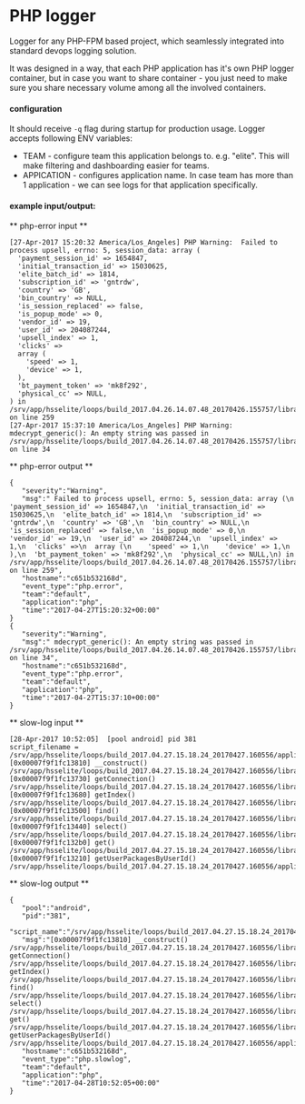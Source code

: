 # PHP logger

Logger for any PHP-FPM based project, which seamlessly integrated into standard devops logging solution. 

It was designed in a way, that each PHP application has it's own PHP logger container, but in case you want to share container - you just need to make sure you share necessary volume among all the involved containers. 

#### configuration
It should receive `-q` flag during startup for production usage. Logger accepts following ENV variables:

- TEAM  - configure team this application belongs to. e.g. "elite". This will make filtering and dashboarding easier for teams. 
- APPICATION - configures application name. In case team has more than 1 application - we can see logs for that application specifically. 

#### example input/output:
** php-error input **
```
[27-Apr-2017 15:20:32 America/Los_Angeles] PHP Warning:  Failed to process upsell, errno: 5, session_data: array (
  'payment_session_id' => 1654847,
  'initial_transaction_id' => 15030625,
  'elite_batch_id' => 1814,
  'subscription_id' => 'gntrdw',
  'country' => 'GB',
  'bin_country' => NULL,
  'is_session_replaced' => false,
  'is_popup_mode' => 0,
  'vendor_id' => 19,
  'user_id' => 204087244,
  'upsell_index' => 1,
  'clicks' =>
  array (
    'speed' => 1,
    'device' => 1,
  ),
  'bt_payment_token' => 'mk8f292',
  'physical_cc' => NULL,
) in /srv/app/hsselite/loops/build_2017.04.26.14.07.48_20170426.155757/library/Payment/UpsellManager.php on line 259
[27-Apr-2017 15:37:10 America/Los_Angeles] PHP Warning:  mdecrypt_generic(): An empty string was passed in /srv/app/hsselite/loops/build_2017.04.26.14.07.48_20170426.155757/library/Hss/Crypt/Android.php on line 34

```
** php-error output **
```
{  
   "severity":"Warning",
   "msg":" Failed to process upsell, errno: 5, session_data: array (\n  'payment_session_id' => 1654847,\n  'initial_transaction_id' => 15030625,\n  'elite_batch_id' => 1814,\n  'subscription_id' => 'gntrdw',\n  'country' => 'GB',\n  'bin_country' => NULL,\n  'is_session_replaced' => false,\n  'is_popup_mode' => 0,\n  'vendor_id' => 19,\n  'user_id' => 204087244,\n  'upsell_index' => 1,\n  'clicks' =>\n  array (\n    'speed' => 1,\n    'device' => 1,\n  ),\n  'bt_payment_token' => 'mk8f292',\n  'physical_cc' => NULL,\n) in /srv/app/hsselite/loops/build_2017.04.26.14.07.48_20170426.155757/library/Payment/UpsellManager.php on line 259",
   "hostname":"c651b532168d",
   "event_type":"php.error",
   "team":"default",
   "application":"php",
   "time":"2017-04-27T15:20:32+00:00"
}
{  
   "severity":"Warning",
   "msg":" mdecrypt_generic(): An empty string was passed in /srv/app/hsselite/loops/build_2017.04.26.14.07.48_20170426.155757/library/Hss/Crypt/Android.php on line 34",
   "hostname":"c651b532168d",
   "event_type":"php.error",
   "team":"default",
   "application":"php",
   "time":"2017-04-27T15:37:10+00:00"
}

```

** slow-log input **
```
[28-Apr-2017 10:52:05]  [pool android] pid 381
script_filename = /srv/app/hsselite/loops/build_2017.04.27.15.18.24_20170427.160556/application/desktop/api/a/1/account.php
[0x00007f9f1fc13810] __construct() /srv/app/hsselite/loops/build_2017.04.27.15.18.24_20170427.160556/library/AF/HandlerSocket/Client.php:106
[0x00007f9f1fc13730] getConnection() /srv/app/hsselite/loops/build_2017.04.27.15.18.24_20170427.160556/library/AF/HandlerSocket/Index.php:51
[0x00007f9f1fc13680] getIndex() /srv/app/hsselite/loops/build_2017.04.27.15.18.24_20170427.160556/library/AF/HandlerSocket/IndexRead.php:23
[0x00007f9f1fc13500] find() /srv/app/hsselite/loops/build_2017.04.27.15.18.24_20170427.160556/library/AF/HandlerSocket/IndexRead.php:97
[0x00007f9f1fc13440] select() /srv/app/hsselite/loops/build_2017.04.27.15.18.24_20170427.160556/library/Authorizer.php:211
[0x00007f9f1fc132b0] get() /srv/app/hsselite/loops/build_2017.04.27.15.18.24_20170427.160556/library/Authorizer.php:649
[0x00007f9f1fc13210] getUserPackagesByUserId() /srv/app/hsselite/loops/build_2017.04.27.15.18.24_20170427.160556/application/desktop/api/a/1/account.php:48
```
** slow-log output **
```
{  
   "pool":"android",
   "pid":"381",
   "script_name":"/srv/app/hsselite/loops/build_2017.04.27.15.18.24_20170427.160556/application/desktop/api/a/1/account.php",
   "msg":"[0x00007f9f1fc13810] __construct() /srv/app/hsselite/loops/build_2017.04.27.15.18.24_20170427.160556/library/AF/HandlerSocket/Client.php:106\n[0x00007f9f1fc13730] getConnection() /srv/app/hsselite/loops/build_2017.04.27.15.18.24_20170427.160556/library/AF/HandlerSocket/Index.php:51\n[0x00007f9f1fc13680] getIndex() /srv/app/hsselite/loops/build_2017.04.27.15.18.24_20170427.160556/library/AF/HandlerSocket/IndexRead.php:23\n[0x00007f9f1fc13500] find() /srv/app/hsselite/loops/build_2017.04.27.15.18.24_20170427.160556/library/AF/HandlerSocket/IndexRead.php:97\n[0x00007f9f1fc13440] select() /srv/app/hsselite/loops/build_2017.04.27.15.18.24_20170427.160556/library/Authorizer.php:211\n[0x00007f9f1fc132b0] get() /srv/app/hsselite/loops/build_2017.04.27.15.18.24_20170427.160556/library/Authorizer.php:649\n[0x00007f9f1fc13210] getUserPackagesByUserId() /srv/app/hsselite/loops/build_2017.04.27.15.18.24_20170427.160556/application/desktop/api/a/1/account.php:48\n",
   "hostname":"c651b532168d",
   "event_type":"php.slowlog",
   "team":"default",
   "application":"php",
   "time":"2017-04-28T10:52:05+00:00"
}
```
